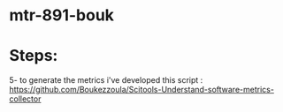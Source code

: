 # mtr-891-bouk

# Steps:


5- to generate the metrics i've developed this script  : https://github.com/Boukezzoula/Scitools-Understand-software-metrics-collector
